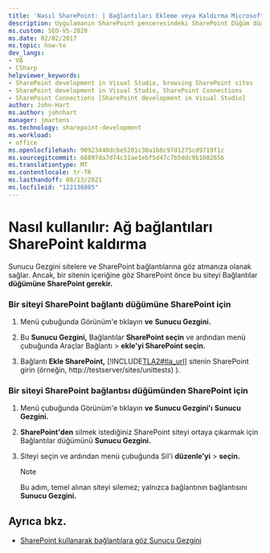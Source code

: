 ```yaml
---
title: 'Nasıl SharePoint: | Bağlantıları Ekleme veya Kaldırma Microsoft Docs'
description: Uygulamanın SharePoint penceresindeki SharePoint Düğüm düğümünü kullanarak Sunucu Gezgini ekleme veya kaldırma Visual Studio.
ms.custom: SEO-VS-2020
ms.date: 02/02/2017
ms.topic: how-to
dev_langs:
- VB
- CSharp
helpviewer_keywords:
- SharePoint development in Visual Studio, browsing SharePoint sites
- SharePoint development in Visual Studio, SharePoint Connections
- SharePoint Connections [SharePoint development in Visual Studio]
author: John-Hart
ms.author: johnhart
manager: jmartens
ms.technology: sharepoint-development
ms.workload:
- office
ms.openlocfilehash: 90923440dcbe5201c30a1b8c97d1275cd9719f1c
ms.sourcegitcommit: 68897da7d74c31ae1ebf5d47c7b5ddc9b108265b
ms.translationtype: MT
ms.contentlocale: tr-TR
ms.lasthandoff: 08/13/2021
ms.locfileid: "122136085"
---
```

# <a name="how-to-add-or-remove-sharepoint-connections"></a>Nasıl kullanılır: Ağ bağlantıları SharePoint kaldırma
  Sunucu Gezgini sitelere ve SharePoint bağlantılarına göz atmanıza olanak sağlar. Ancak, bir sitenin içeriğine göz SharePoint önce bu siteyi Bağlantılar **düğümüne SharePoint gerekir.**

### <a name="to-add-a-sharepoint-site-to-the-sharepoint-connections-node"></a>Bir siteyi SharePoint bağlantı düğümüne SharePoint için

1. Menü çubuğunda Görünüm'e tıklayın **ve** **Sunucu Gezgini.**

2. Bu **Sunucu Gezgini,** Bağlantılar **SharePoint seçin** ve ardından menü çubuğunda Araçlar Bağlantı   >  **ekle'yi SharePoint seçin.**

3. Bağlantı **Ekle SharePoint,** [!INCLUDE[TLA2#tla_url](../sharepoint/includes/tla2sharptla-url-md.md)] sitenin SharePoint girin (örneğin, http://testserver/sites/unittests) ).

### <a name="to-delete-a-sharepoint-site-from-the-sharepoint-connections-node"></a>Bir siteyi SharePoint bağlantısı düğümünden SharePoint için

1. Menü çubuğunda Görünüm'e tıklayın **ve Sunucu Gezgini'ı** **Sunucu Gezgini.** 

2. **SharePoint'den** silmek istediğiniz SharePoint siteyi ortaya çıkarmak için Bağlantılar düğümünü **Sunucu Gezgini.**

3. Siteyi seçin ve ardından menü çubuğunda Sil'i **düzenle'yi**  >  **seçin.**

    > [!NOTE]
    > Bu adım, temel alınan siteyi silemez; yalnızca bağlantının bağlantısını **Sunucu Gezgini.**

## <a name="see-also"></a>Ayrıca bkz.
- [SharePoint kullanarak bağlantılara göz Sunucu Gezgini](../sharepoint/browsing-sharepoint-connections-using-server-explorer.md)

